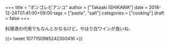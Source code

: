 +++
title = "ボンゴレビアンコ"
author = ["Takaaki ISHIKAWA"]
date = 2018-12-24T01:41:00+09:00
tags = ["pasta", "salt"]
categories = ["cooking"]
draft = false
+++

料理酒の代用でもなんとかなるけど，やはり白ワインが良いね．

{{< tweet 1077150985242300416 >}}
